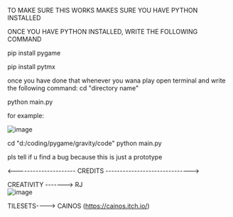TO MAKE SURE THIS WORKS MAKES SURE YOU HAVE PYTHON INSTALLED

ONCE YOU HAVE PYTHON INSTALLED, WRITE THE FOLLOWING COMMAND

  pip install pygame
  
  pip install pytmx

once you have done that whenever you wana play open terminal and write the following command:
  cd "directory name"
  
  python main.py

for example:
  
  ![image](https://github.com/TheeSmartKid/Gravity/assets/103258755/7ba4e781-33b8-4b81-afa0-26861a1b20c9)
  
  cd "d:/coding/pygame/gravity/code"
  python main.py

pls tell if u find a bug because this is just a prototype

<--------------------- CREDITS ------------------------------>

CREATIVITY -------> RJ  
![image](https://i.ytimg.com/vi/DLCOFFPW-JM/mqdefault.jpg)

TILESETS----> CAINOS (https://cainos.itch.io/)

